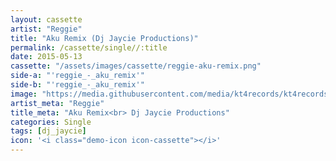 ```yaml
---
layout: cassette
artist: "Reggie"
title: "Aku Remix (Dj Jaycie Productions)"
permalink: /cassette/single//:title
date: 2015-05-13
cassette: "/assets/images/cassette/reggie-aku-remix.png"
side-a: "'reggie_-_aku_remix'"
side-b: "'reggie_-_aku_remix'"
image: "https://media.githubusercontent.com/media/kt4records/kt4records.github.io/master/assets/images/artwork/reggie-aku-remix.jpg"
artist_meta: "Reggie"
title_meta: "Aku Remix<br> Dj Jaycie Productions"
categories: Single
tags: [dj_jaycie]
icon: '<i class="demo-icon icon-cassette"></i>'
---
```

